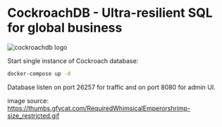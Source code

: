 # CockroachDB - Ultra-resilient SQL for global business
![cockroachdb logo](https://thumbs.gfycat.com/RequiredWhimsicalEmperorshrimp-size_restricted.gif)

Start single instance of Cockroach database:
```bash
docker-compose up -d
```

Database listen on port 26257 for traffic and on port 8080 for admin UI.

image source: https://thumbs.gfycat.com/RequiredWhimsicalEmperorshrimp-size_restricted.gif
